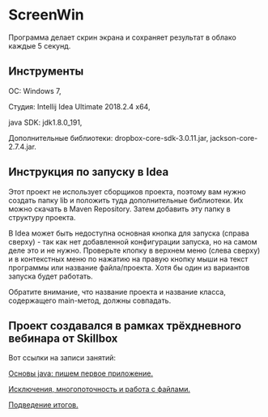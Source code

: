 # ScreenWin
<p>Программа делает скрин экрана и сохраняет результат в облако каждые 5 секунд.<p>

<h2>Инструменты</h2>
<p>ОС: Windows 7,</p>
<p>Студия: Intellij Idea Ultimate 2018.2.4 x64,</p>
<p>java SDK: jdk1.8.0_191,</p>
<p>Дополнительные библиотеки: dropbox-core-sdk-3.0.11.jar, jackson-core-2.7.4.jar.</p>

<h2>Инструкция по запуску в Idea</h2>
<p>Этот проект не использует сборщиков проекта, поэтому вам нужно создать папку lib и положить туда дополнительные библиотеки. 
Их можно скачать в Maven Repository. Затем добавить эту папку в структуру проекта.</p>
<p>В Idea может быть недоступна основная кнопка для запуска (справа сверху) - так как нет добавленной конфигурации запуска, 
но на самом деле это и не нужно. Проверьте кпопку в верхнем меню (слева сверху) и в контекстных меню по нажатию на правую 
кнопку мыши на текст программы или название файла/проекта. Хотя бы один из вариантов запуска будет работать.</p>
<p>Обратите внимание, что название проекта и название класса, содержащего main-метод, должны совпадать.</p>

<h2>Проект создавался в рамках трёхдневного вебинара от Skillbox</h2>
<p>Вот ссылки на записи занятий:</p>
<p><a href="https://www.youtube.com/watch?v=dMCWB1HkzKg">Основы java: пишем первое приложение.</a></p>
<p><a href="https://www.youtube.com/watch?v=Mnzo1UHpDCs">Исключения, многопоточность и работа с файлами.</a></p>
<p><a href="https://www.youtube.com/watch?time_continue=6&v=biBGi_M_vLc">Подведение итогов.</a></p>
